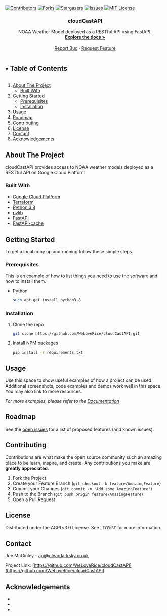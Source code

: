 [![Contributors][contributors-shield]][contributors-url]
[![Forks][forks-shield]][forks-url]
[![Stargazers][stars-shield]][stars-url]
[![Issues][issues-shield]][issues-url]
[![MIT License][license-shield]][license-url]

<!-- PROJECT LOGO 
<br />
<p align="center">
  <a href="https://github.com/WeLoveRice/cloudCastAPI">
    <img src="images/logo.png" alt="Logo" width="80" height="80">
  </a>
  -->

  <h3 align="center">cloudCastAPI</h3>

  <p align="center">
    NOAA Weather Model deployed as a RESTful API using FastAPI.
    <br />
    <a href="https://github.com/WeLoveRice/cloudCastAPI"><strong>Explore the docs »</strong></a>
    <br />
    <br />
    <!--
    <a href="https://github.com/WeLoveRice/cloudCastAPI">View Demo</a>
    ·-->
    <a href="https://github.com/WeLoveRice/cloudCastAPI/issues">Report Bug</a>
    ·
    <a href="https://github.com/WeLoveRice/cloudCastAPI/issues">Request Feature</a>
  </p>
</p>



<!-- TABLE OF CONTENTS -->
<details open="open">
  <summary><h2 style="display: inline-block">Table of Contents</h2></summary>
  <ol>
    <li>
      <a href="#about-the-project">About The Project</a>
      <ul>
        <li><a href="#built-with">Built With</a></li>
      </ul>
    </li>
    <li>
      <a href="#getting-started">Getting Started</a>
      <ul>
        <li><a href="#prerequisites">Prerequisites</a></li>
        <li><a href="#installation">Installation</a></li>
      </ul>
    </li>
    <li><a href="#usage">Usage</a></li>
    <li><a href="#roadmap">Roadmap</a></li>
    <li><a href="#contributing">Contributing</a></li>
    <li><a href="#license">License</a></li>
    <li><a href="#contact">Contact</a></li>
    <li><a href="#acknowledgements">Acknowledgements</a></li>
  </ol>
</details>



<!-- ABOUT THE PROJECT -->
## About The Project
<!--
[![Product Name Screen Shot][product-screenshot]](https://example.com)
-->
cloudCastAPI provides access to NOAA weather models deployed as a RESTful API on Google Cloud Platform.


### Built With
* [Google Cloud Platform](https://cloud.google.com/)
* [Terraform](https://registry.terraform.io/providers/hashicorp/google/latest/docs/guides/getting_started)
* [Python 3.8](https://www.python.org/downloads/)
* [pvlib](https://github.com/pvlib/pvlib-python)
* [FastAPI](https://github.com/tiangolo/fastapi)
* [FastAPI-cache](https://github.com/long2ice/fastapi-cache)



<!-- GETTING STARTED -->
## Getting Started

To get a local copy up and running follow these simple steps.

### Prerequisites

This is an example of how to list things you need to use the software and how to install them.
* Python
  ```sh
  sudo apt-get install python3.8
  ```

### Installation

1. Clone the repo
   ```sh
   git clone https://github.com/WeLoveRice/cloudCastAPI.git
   ```
2. Install NPM packages
   ```sh
   pip install -r requirements.txt
   ```



<!-- USAGE EXAMPLES -->
## Usage

Use this space to show useful examples of how a project can be used. Additional screenshots, code examples and demos work well in this space. You may also link to more resources.

_For more examples, please refer to the [Documentation](https://example.com)_



<!-- ROADMAP -->
## Roadmap

See the [open issues](https://github.com/WeLoveRice/cloudCastAPI/issues) for a list of proposed features (and known issues).



<!-- CONTRIBUTING -->
## Contributing

Contributions are what make the open source community such an amazing place to be learn, inspire, and create. Any contributions you make are **greatly appreciated**.

1. Fork the Project
2. Create your Feature Branch (`git checkout -b feature/AmazingFeature`)
3. Commit your Changes (`git commit -m 'Add some AmazingFeature'`)
4. Push to the Branch (`git push origin feature/AmazingFeature`)
5. Open a Pull Request



<!-- LICENSE -->
## License

Distributed under the AGPLv3.0 License. See `LICENSE` for more information.



<!-- CONTACT -->
## Contact

Joe McGinley - api@cleardarksky.co.uk

Project Link: [https://github.com/WeLoveRice/cloudCastAPI](https://github.com/WeLoveRice/cloudCastAPI)



<!-- ACKNOWLEDGEMENTS -->
## Acknowledgements

* []()
* []()
* []()





<!-- MARKDOWN LINKS & IMAGES -->
<!-- https://www.markdownguide.org/basic-syntax/#reference-style-links -->
[contributors-shield]: https://img.shields.io/github/contributors/WeLoveRice/repo.svg?style=for-the-badge
[contributors-url]: https://github.com/WeLoveRice/repo/graphs/contributors
[forks-shield]: https://img.shields.io/github/forks/WeLoveRice/repo.svg?style=for-the-badge
[forks-url]: https://github.com/WeLoveRice/repo/network/members
[stars-shield]: https://img.shields.io/github/stars/WeLoveRice/repo.svg?style=for-the-badge
[stars-url]: https://github.com/WeLoveRice/repo/stargazers
[issues-shield]: https://img.shields.io/github/issues/WeLoveRice/repo.svg?style=for-the-badge
[issues-url]: https://github.com/WeLoveRice/repo/issues
[license-shield]: https://img.shields.io/github/license/WeLoveRice/repo.svg?style=for-the-badge
[license-url]: https://github.com/WeLoveRice/repo/blob/master/LICENSE.txt
[linkedin-shield]: https://img.shields.io/badge/-LinkedIn-black.svg?style=for-the-badge&logo=linkedin&colorB=555
[linkedin-url]: https://linkedin.com/in/WeLoveRice
